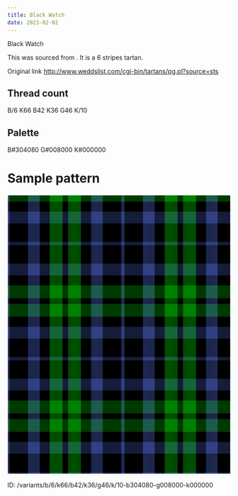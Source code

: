 ```yaml
---
title: Black Watch
date: 2023-02-02
---
```

Black Watch

This was sourced from <no value>.  It is a 6 stripes tartan.

Original link http://www.weddslist.com/cgi-bin/tartans/pg.pl?source=sts

## Thread count
B/6 K66 B42 K36 G46 K/10

## Palette
B#304080 G#008000 K#000000

# Sample pattern

![Tartan detail](tartan.png "B/6 K66 B42 K36 G46 K/10 tartan")

ID: /variants/b/6/k66/b42/k36/g46/k/10-b304080-g008000-k000000
